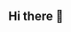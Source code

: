 ## Hi there 👋

<!--
**andraangjaya/andraangjaya** is a ✨ _special_ ✨ repository because its `README.md` (this file) appears on your GitHub profile.

Here are some ideas to get you started:

<div>
      <p>💻 <strong>Passionate about</strong>: <strong>Full-Stack Web Development</strong></p>
</div>

- 💻 Passionate about Web & Mobile Development  
- 🌱 Currently learning Spring Boot & Angular  
- 🚀 Building projects in IoT and AI  
- 🎯 Goal: Create impactful apps that solve real-world problems

- 🔭 I’m currently working on ...
- 🌱 I’m currently learning ...
- 👯 I’m looking to collaborate on ...
- 🤔 I’m looking for help with ...
- 💬 Ask me about ...
- 📫 How to reach me: ...
- 😄 Pronouns: ...
- ⚡ Fun fact: ...
-->
